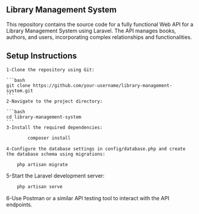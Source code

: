 ## Library Management System
This repository contains the source code for a fully functional Web API for a Library Management System using Laravel. The API manages books, authors, and users, incorporating complex relationships and functionalities.

## Setup Instructions
    1-Clone the repository using Git:

    ```bash
    git clone https://github.com/your-username/library-management-system.git
    ```
    2-Navigate to the project directory:

    ```bash
    cd library-management-system
    ```
    3-Install the required dependencies:
```bash
        composer install
```
    4-Configure the database settings in config/database.php and create the database schema using migrations:
```bash
    php artisan migrate
```
5-Start the Laravel development server:
```bash
    php artisan serve
```
6-Use Postman or a similar API testing tool to interact with the API endpoints.



